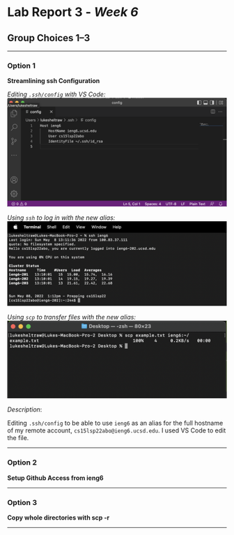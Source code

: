 # Lab Report 3 - _Week 6_
## Group Choices 1–3

***

### **Option 1**

**Streamlining ssh Configuration**

*Editing `.ssh/config` with VS Code:*
![Config file in VSCode](images/configpic.png)

*Using `ssh` to log in with the new alias:*
![Logging in with ieng6](images/terminalssh.png)

*Using `scp` to transfer files with the new alias:*
![Using SCP with ieng6](images/scpwithieng6.png)

*Description*: 

Editing `.ssh/config` to be able to use `ieng6` as an alias for the full hostname of my remote account, `cs15lsp22abo@ieng6.ucsd.edu`. I used VS Code to edit the file.

***

### **Option 2**

**Setup Github Access from ieng6**

***

### **Option 3**

**Copy whole directories with scp -r**

***
